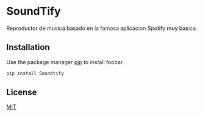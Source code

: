 # SoundTify

Reproductor de musica basado en la famosa aplicacion Spotify muy basica 

## Installation

Use the package manager [pip](https://pip.pypa.io/en/stable/) to install foobar.

```bash
pip install Soundtify
```

## License

[MIT](https://choosealicense.com/licenses/mit/)